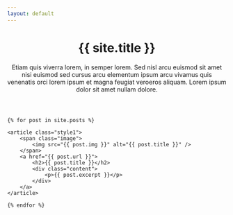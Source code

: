 ```yaml
---
layout: default
---
```

<header>
	<h1>{{ site.title }}</h1>
	<p>Etiam quis viverra lorem, in semper lorem. Sed nisl arcu euismod sit amet nisi euismod sed cursus arcu elementum ipsum arcu vivamus quis venenatis orci lorem ipsum et magna feugiat veroeros aliquam. Lorem ipsum dolor sit amet nullam dolore.</p>
</header>

<section class="tiles">

	{% for post in site.posts %}

	<article class="style1">
		<span class="image">
			<img src="{{ post.img }}" alt="{{ post.title }}" />
		</span>
		<a href="{{ post.url }}">
			<h2>{{ post.title }}</h2>
			<div class="content">
				<p>{{ post.excerpt }}</p>
			</div>
		</a>
	</article>

	{% endfor %}

</section>